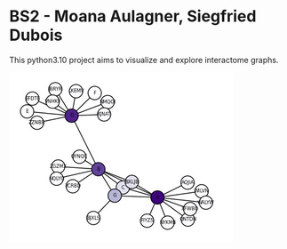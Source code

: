 # BS2 - Moana Aulagner, Siegfried Dubois

This python3.10 project aims to visualize and explore interactome graphs.

![Toy example](graph.jpg?raw=true "Toy example")